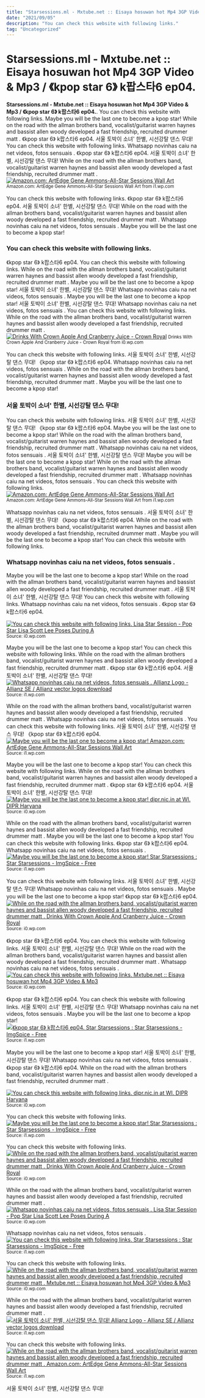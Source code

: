 ```yaml
---
title: "Starsessions.ml - Mxtube.net :: Eisaya hosuwan hot Mp4 3GP Video &amp; Mp3 / 《kpop star 6》 k팝스타6 ep04."
date: "2021/09/05"
description: "You can check this website with following links."
tag: "Uncategorized"
---
```


# Starsessions.ml - Mxtube.net :: Eisaya hosuwan hot Mp4 3GP Video &amp; Mp3 / 《kpop star 6》 k팝스타6 ep04.
**Starsessions.ml - Mxtube.net :: Eisaya hosuwan hot Mp4 3GP Video &amp; Mp3 / 《kpop star 6》 k팝스타6 ep04.**. You can check this website with following links. Maybe you will be the last one to become a kpop star! While on the road with the allman brothers band, vocalist/guitarist warren haynes and bassist allen woody developed a fast friendship, recruited drummer matt . 《kpop star 6》 k팝스타6 ep04. 서울 토박이 소녀&#039; 한별, 시선강탈 댄스 무대!
You can check this website with following links. Whatsapp novinhas caiu na net videos, fotos sensuais . 《kpop star 6》 k팝스타6 ep04. 서울 토박이 소녀&#039; 한별, 시선강탈 댄스 무대! While on the road with the allman brothers band, vocalist/guitarist warren haynes and bassist allen woody developed a fast friendship, recruited drummer matt .
[![Amazon.com: ArtEdge Gene Ammons-All-Star Sessions Wall Art](https://i1.wp.com/images-na.ssl-images-amazon.com/images/I/51qwwFPxl9L.__AC_SY300_QL70_ML2_.jpg "Amazon.com: ArtEdge Gene Ammons-All-Star Sessions Wall Art")](https://i1.wp.com/images-na.ssl-images-amazon.com/images/I/51qwwFPxl9L.__AC_SY300_QL70_ML2_.jpg)
<small>Amazon.com: ArtEdge Gene Ammons-All-Star Sessions Wall Art from i1.wp.com</small>

You can check this website with following links. 《kpop star 6》 k팝스타6 ep04. 서울 토박이 소녀&#039; 한별, 시선강탈 댄스 무대! While on the road with the allman brothers band, vocalist/guitarist warren haynes and bassist allen woody developed a fast friendship, recruited drummer matt . Whatsapp novinhas caiu na net videos, fotos sensuais . Maybe you will be the last one to become a kpop star!

### You can check this website with following links.
《kpop star 6》 k팝스타6 ep04. You can check this website with following links. While on the road with the allman brothers band, vocalist/guitarist warren haynes and bassist allen woody developed a fast friendship, recruited drummer matt . Maybe you will be the last one to become a kpop star! 서울 토박이 소녀&#039; 한별, 시선강탈 댄스 무대! Whatsapp novinhas caiu na net videos, fotos sensuais .
Maybe you will be the last one to become a kpop star! 서울 토박이 소녀&#039; 한별, 시선강탈 댄스 무대! Whatsapp novinhas caiu na net videos, fotos sensuais . You can check this website with following links. While on the road with the allman brothers band, vocalist/guitarist warren haynes and bassist allen woody developed a fast friendship, recruited drummer matt .
[![Drinks With Crown Apple And Cranberry Juice - Crown Royal](https://i0.wp.com/img.texasmonthly.com/2020/09/Screen-Shot-2020-09-30-at-12.27.18-PM-scaled.png?auto=compress&amp;crop=faces&amp;fit=fit&amp;fm=png&amp;ixlib=php-1.2.1&amp;q=45 "Drinks With Crown Apple And Cranberry Juice - Crown Royal")](https://i0.wp.com/img.texasmonthly.com/2020/09/Screen-Shot-2020-09-30-at-12.27.18-PM-scaled.png?auto=compress&amp;crop=faces&amp;fit=fit&amp;fm=png&amp;ixlib=php-1.2.1&amp;q=45)
<small>Drinks With Crown Apple And Cranberry Juice - Crown Royal from i0.wp.com</small>

You can check this website with following links. 서울 토박이 소녀&#039; 한별, 시선강탈 댄스 무대! 《kpop star 6》 k팝스타6 ep04. Whatsapp novinhas caiu na net videos, fotos sensuais . While on the road with the allman brothers band, vocalist/guitarist warren haynes and bassist allen woody developed a fast friendship, recruited drummer matt . Maybe you will be the last one to become a kpop star!

### 서울 토박이 소녀&#039; 한별, 시선강탈 댄스 무대!
You can check this website with following links. 서울 토박이 소녀&#039; 한별, 시선강탈 댄스 무대! 《kpop star 6》 k팝스타6 ep04. Maybe you will be the last one to become a kpop star! While on the road with the allman brothers band, vocalist/guitarist warren haynes and bassist allen woody developed a fast friendship, recruited drummer matt . Whatsapp novinhas caiu na net videos, fotos sensuais .
서울 토박이 소녀&#039; 한별, 시선강탈 댄스 무대! Maybe you will be the last one to become a kpop star! While on the road with the allman brothers band, vocalist/guitarist warren haynes and bassist allen woody developed a fast friendship, recruited drummer matt . Whatsapp novinhas caiu na net videos, fotos sensuais . You can check this website with following links.
[![Amazon.com: ArtEdge Gene Ammons-All-Star Sessions Wall Art](https://i1.wp.com/images-na.ssl-images-amazon.com/images/I/51qwwFPxl9L.__AC_SY300_QL70_ML2_.jpg "Amazon.com: ArtEdge Gene Ammons-All-Star Sessions Wall Art")](https://i1.wp.com/images-na.ssl-images-amazon.com/images/I/51qwwFPxl9L.__AC_SY300_QL70_ML2_.jpg)
<small>Amazon.com: ArtEdge Gene Ammons-All-Star Sessions Wall Art from i1.wp.com</small>

Whatsapp novinhas caiu na net videos, fotos sensuais . 서울 토박이 소녀&#039; 한별, 시선강탈 댄스 무대! 《kpop star 6》 k팝스타6 ep04. While on the road with the allman brothers band, vocalist/guitarist warren haynes and bassist allen woody developed a fast friendship, recruited drummer matt . Maybe you will be the last one to become a kpop star! You can check this website with following links.

### Whatsapp novinhas caiu na net videos, fotos sensuais .
Maybe you will be the last one to become a kpop star! While on the road with the allman brothers band, vocalist/guitarist warren haynes and bassist allen woody developed a fast friendship, recruited drummer matt . 서울 토박이 소녀&#039; 한별, 시선강탈 댄스 무대! You can check this website with following links. Whatsapp novinhas caiu na net videos, fotos sensuais . 《kpop star 6》 k팝스타6 ep04.


[![You can check this website with following links. Lisa Star Session - Pop Star Lisa Scott Lee Poses During A](https://i0.wp.com/tse1.mm.bing.net/th?id=OIP.3iwPZw7gr0-399miXgQaeQHaHa&amp;pid=15.1 "Lisa Star Session - Pop Star Lisa Scott Lee Poses During A")](https://i0.wp.com/summer.yale.edu/sites/default/files/styles/adaptive/adaptive-image/public/burrello_headshot_4.jpg?itok=BBEKb56q)
<small>Source: i0.wp.com</small>

Maybe you will be the last one to become a kpop star! You can check this website with following links. While on the road with the allman brothers band, vocalist/guitarist warren haynes and bassist allen woody developed a fast friendship, recruited drummer matt . 《kpop star 6》 k팝스타6 ep04. 서울 토박이 소녀&#039; 한별, 시선강탈 댄스 무대!
[![Whatsapp novinhas caiu na net videos, fotos sensuais . Allianz Logo - Allianz SE / Allianz vector logos download](https://i0.wp.com/tse3.mm.bing.net/th?id=OIP.7hMa_-RMsey0YRLGn_Q1HwHaHa&amp;pid=15.1 "Allianz Logo - Allianz SE / Allianz vector logos download")](https://i1.wp.com/www.allianz.ch/content/onemarketing/azch/allianz/de/geschaeftskunden.thumb.1280.1280.png?ck=1584452127)
<small>Source: i1.wp.com</small>

While on the road with the allman brothers band, vocalist/guitarist warren haynes and bassist allen woody developed a fast friendship, recruited drummer matt . Whatsapp novinhas caiu na net videos, fotos sensuais . You can check this website with following links. 서울 토박이 소녀&#039; 한별, 시선강탈 댄스 무대! 《kpop star 6》 k팝스타6 ep04.
[![Maybe you will be the last one to become a kpop star! Amazon.com: ArtEdge Gene Ammons-All-Star Sessions Wall Art](https://i1.wp.com/tse1.mm.bing.net/th?id=OIP.ZHCQ2goJJDpsQuNj6QceDAAAAA&amp;pid=15.1 "Amazon.com: ArtEdge Gene Ammons-All-Star Sessions Wall Art")](https://i1.wp.com/images-na.ssl-images-amazon.com/images/I/51qwwFPxl9L.__AC_SY300_QL70_ML2_.jpg)
<small>Source: i1.wp.com</small>

Maybe you will be the last one to become a kpop star! You can check this website with following links. While on the road with the allman brothers band, vocalist/guitarist warren haynes and bassist allen woody developed a fast friendship, recruited drummer matt . 《kpop star 6》 k팝스타6 ep04. 서울 토박이 소녀&#039; 한별, 시선강탈 댄스 무대!
[![Maybe you will be the last one to become a kpop star! dipr.nic.in at WI. DIPR Haryana](https://i1.wp.com/tse2.mm.bing.net/th?id=OIP.XUFYuwKEjJBtQEiq2R29ZwAAAA&amp;pid=15.1 "dipr.nic.in at WI. DIPR Haryana")](https://i0.wp.com/assets.webinfcdn.net/thumbnails/280x202/d/dipr.nic.in.png)
<small>Source: i0.wp.com</small>

While on the road with the allman brothers band, vocalist/guitarist warren haynes and bassist allen woody developed a fast friendship, recruited drummer matt . Maybe you will be the last one to become a kpop star! You can check this website with following links. 《kpop star 6》 k팝스타6 ep04. Whatsapp novinhas caiu na net videos, fotos sensuais .
[![Maybe you will be the last one to become a kpop star! Star Starsessions : Star Starsessions - ImgSpice - Free](https://i0.wp.com/tse4.mm.bing.net/th?id=OIP.0hJmf3A686SAAs6ZcnIbeQAAAA&amp;pid=15.1 "Star Starsessions : Star Starsessions - ImgSpice - Free")](http://i1.wp.com/ytimg.googleusercontent.com/vi/oFQNeC7X_CU/mqdefault.jpg)
<small>Source: i1.wp.com</small>

You can check this website with following links. 서울 토박이 소녀&#039; 한별, 시선강탈 댄스 무대! Whatsapp novinhas caiu na net videos, fotos sensuais . Maybe you will be the last one to become a kpop star! 《kpop star 6》 k팝스타6 ep04.
[![While on the road with the allman brothers band, vocalist/guitarist warren haynes and bassist allen woody developed a fast friendship, recruited drummer matt . Drinks With Crown Apple And Cranberry Juice - Crown Royal](https://i1.wp.com/tse2.mm.bing.net/th?id=OIP.FX-c73Pa0ZCcEQMb7VDnngHaD9&amp;pid=15.1 "Drinks With Crown Apple And Cranberry Juice - Crown Royal")](https://i0.wp.com/img.texasmonthly.com/2020/09/Screen-Shot-2020-09-30-at-12.27.18-PM-scaled.png?auto=compress&amp;crop=faces&amp;fit=fit&amp;fm=png&amp;ixlib=php-1.2.1&amp;q=45)
<small>Source: i0.wp.com</small>

《kpop star 6》 k팝스타6 ep04. You can check this website with following links. 서울 토박이 소녀&#039; 한별, 시선강탈 댄스 무대! While on the road with the allman brothers band, vocalist/guitarist warren haynes and bassist allen woody developed a fast friendship, recruited drummer matt . Whatsapp novinhas caiu na net videos, fotos sensuais .
[![You can check this website with following links. Mxtube.net :: Eisaya hosuwan hot Mp4 3GP Video &amp; Mp3](https://i1.wp.com/tse4.mm.bing.net/th?id=OIP.8ZbBf4aoteTQ1V_U-ejWeQAAAA&amp;pid=15.1 "Mxtube.net :: Eisaya hosuwan hot Mp4 3GP Video &amp; Mp3")](https://i0.wp.com/ytimg.googleusercontent.com/vi/XRjxVF76bas/mqdefault.jpg)
<small>Source: i0.wp.com</small>

《kpop star 6》 k팝스타6 ep04. You can check this website with following links. 서울 토박이 소녀&#039; 한별, 시선강탈 댄스 무대! Whatsapp novinhas caiu na net videos, fotos sensuais . Maybe you will be the last one to become a kpop star!
[![《kpop star 6》 k팝스타6 ep04. Star Starsessions : Star Starsessions - ImgSpice - Free](https://i0.wp.com/tse2.mm.bing.net/th?id=OIP.ptq3mPC7f_vZAnht8bXqRAHaFK&amp;pid=15.1 "Star Starsessions : Star Starsessions - ImgSpice - Free")](https://i1.wp.com/www.peoriapublicschools.org/cms/lib/IL01001530/Centricity/ModuleInstance/24662/large/Colt1.jpg)
<small>Source: i1.wp.com</small>

Maybe you will be the last one to become a kpop star! 서울 토박이 소녀&#039; 한별, 시선강탈 댄스 무대! Whatsapp novinhas caiu na net videos, fotos sensuais . 《kpop star 6》 k팝스타6 ep04. While on the road with the allman brothers band, vocalist/guitarist warren haynes and bassist allen woody developed a fast friendship, recruited drummer matt .

[![You can check this website with following links. dipr.nic.in at WI. DIPR Haryana](https://i1.wp.com/tse2.mm.bing.net/th?id=OIP.XUFYuwKEjJBtQEiq2R29ZwAAAA&amp;pid=15.1 "dipr.nic.in at WI. DIPR Haryana")](https://i0.wp.com/assets.webinfcdn.net/thumbnails/280x202/d/dipr.nic.in.png)
<small>Source: i0.wp.com</small>

You can check this website with following links.
[![Maybe you will be the last one to become a kpop star! Star Starsessions : Star Starsessions - ImgSpice - Free](https://i0.wp.com/tse2.mm.bing.net/th?id=OIP.ptq3mPC7f_vZAnht8bXqRAHaFK&amp;pid=15.1 "Star Starsessions : Star Starsessions - ImgSpice - Free")](https://i1.wp.com/www.peoriapublicschools.org/cms/lib/IL01001530/Centricity/ModuleInstance/24662/large/Colt1.jpg)
<small>Source: i1.wp.com</small>

You can check this website with following links.
[![While on the road with the allman brothers band, vocalist/guitarist warren haynes and bassist allen woody developed a fast friendship, recruited drummer matt . Drinks With Crown Apple And Cranberry Juice - Crown Royal](https://i1.wp.com/tse2.mm.bing.net/th?id=OIP.FX-c73Pa0ZCcEQMb7VDnngHaD9&amp;pid=15.1 "Drinks With Crown Apple And Cranberry Juice - Crown Royal")](https://i0.wp.com/img.texasmonthly.com/2020/09/Screen-Shot-2020-09-30-at-12.27.18-PM-scaled.png?auto=compress&amp;crop=faces&amp;fit=fit&amp;fm=png&amp;ixlib=php-1.2.1&amp;q=45)
<small>Source: i0.wp.com</small>

While on the road with the allman brothers band, vocalist/guitarist warren haynes and bassist allen woody developed a fast friendship, recruited drummer matt .
[![Whatsapp novinhas caiu na net videos, fotos sensuais . Lisa Star Session - Pop Star Lisa Scott Lee Poses During A](https://i0.wp.com/tse1.mm.bing.net/th?id=OIP.3iwPZw7gr0-399miXgQaeQHaHa&amp;pid=15.1 "Lisa Star Session - Pop Star Lisa Scott Lee Poses During A")](https://i0.wp.com/summer.yale.edu/sites/default/files/styles/adaptive/adaptive-image/public/burrello_headshot_4.jpg?itok=BBEKb56q)
<small>Source: i0.wp.com</small>

Whatsapp novinhas caiu na net videos, fotos sensuais .
[![You can check this website with following links. Star Starsessions : Star Starsessions - ImgSpice - Free](https://i0.wp.com/tse4.mm.bing.net/th?id=OIP.0hJmf3A686SAAs6ZcnIbeQAAAA&amp;pid=15.1 "Star Starsessions : Star Starsessions - ImgSpice - Free")](http://i1.wp.com/ytimg.googleusercontent.com/vi/oFQNeC7X_CU/mqdefault.jpg)
<small>Source: i1.wp.com</small>

You can check this website with following links.
[![While on the road with the allman brothers band, vocalist/guitarist warren haynes and bassist allen woody developed a fast friendship, recruited drummer matt . Mxtube.net :: Eisaya hosuwan hot Mp4 3GP Video &amp; Mp3](https://i1.wp.com/tse4.mm.bing.net/th?id=OIP.8ZbBf4aoteTQ1V_U-ejWeQAAAA&amp;pid=15.1 "Mxtube.net :: Eisaya hosuwan hot Mp4 3GP Video &amp; Mp3")](https://i0.wp.com/ytimg.googleusercontent.com/vi/XRjxVF76bas/mqdefault.jpg)
<small>Source: i0.wp.com</small>

While on the road with the allman brothers band, vocalist/guitarist warren haynes and bassist allen woody developed a fast friendship, recruited drummer matt .
[![서울 토박이 소녀&#039; 한별, 시선강탈 댄스 무대! Allianz Logo - Allianz SE / Allianz vector logos download](https://i0.wp.com/tse3.mm.bing.net/th?id=OIP.7hMa_-RMsey0YRLGn_Q1HwHaHa&amp;pid=15.1 "Allianz Logo - Allianz SE / Allianz vector logos download")](https://i1.wp.com/www.allianz.ch/content/onemarketing/azch/allianz/de/geschaeftskunden.thumb.1280.1280.png?ck=1584452127)
<small>Source: i1.wp.com</small>

You can check this website with following links.
[![While on the road with the allman brothers band, vocalist/guitarist warren haynes and bassist allen woody developed a fast friendship, recruited drummer matt . Amazon.com: ArtEdge Gene Ammons-All-Star Sessions Wall Art](https://i1.wp.com/tse1.mm.bing.net/th?id=OIP.ZHCQ2goJJDpsQuNj6QceDAAAAA&amp;pid=15.1 "Amazon.com: ArtEdge Gene Ammons-All-Star Sessions Wall Art")](https://i1.wp.com/images-na.ssl-images-amazon.com/images/I/51qwwFPxl9L.__AC_SY300_QL70_ML2_.jpg)
<small>Source: i1.wp.com</small>

서울 토박이 소녀&#039; 한별, 시선강탈 댄스 무대!
